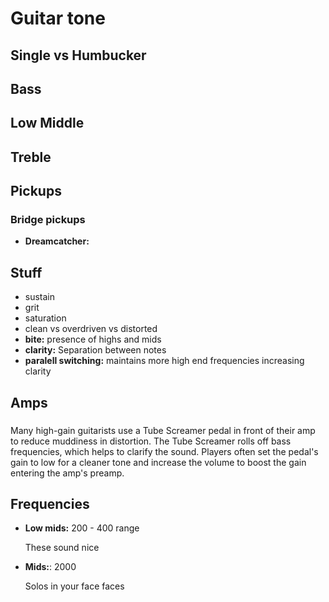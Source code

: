 # Guitar tone

## Single vs Humbucker

## Bass

## Low Middle

## Treble

## Pickups

### Bridge pickups

- **Dreamcatcher:**

## Stuff

- sustain
- grit
- saturation
- clean vs overdriven vs distorted
- **bite:** presence of highs and mids
- **clarity:** Separation between notes
- **paralell switching:** maintains more high end frequencies increasing clarity

## Amps

###

Many high-gain guitarists use a Tube Screamer pedal in front of their amp to reduce muddiness in distortion. The Tube Screamer rolls off bass frequencies, which helps to clarify the sound. Players often set the pedal's gain to low for a cleaner tone and increase the volume to boost the gain entering the amp's preamp.

## Frequencies

- **Low mids:** 200 - 400 range

  These sound nice

- **Mids:**: 2000

  Solos in your face faces